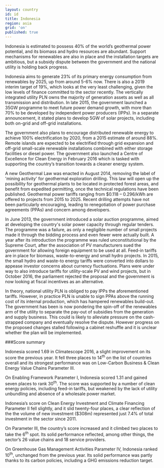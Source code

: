 ```yaml
---
layout: country
id: id
title: Indonesia
region: asia
grid: 'on'
published: true
---
```

Indonesia is estimated to possess 40% of the world’s geothermal power potential, and its biomass and hydro resources are abundant. Support mechanisms for renewables are also in place and the installation targets are ambitious, but a subsidy dispute between the government and the national utility is holding back progress.

Indonesia aims to generate 23% of its primary energy consumption from renewables by 2025, up from around 5-6% now. There is also a 2019 interim target of 19%, which looks at the very least challenging, given the low levels of finance committed to the sector recently.
The vertically integrated utility PLN owns the majority of generation assets as well as all transmission and distribution. In late 2015, the government launched a 35GW programme to meet future power demand growth, with more than 70% to be developed by independent power producers (IPPs). In a separate announcement, it stated plans to develop 5GW of solar projects, including both on-grid and off-grid installations.

The government also plans to encourage distributed renewable energy to achieve 100% electrification by 2020, from a 2015 estimate of around 88%. Remote islands are expected to be electrified through grid expansion and off-grid small-scale renewable installations combined with either storage facilities or diesel power. The government also launched a Centre of Excellence for Clean Energy in February 2016 which is tasked with supporting the country’s transition towards a cleaner energy system.

A new Geothermal Law was enacted in August 2014, removing the label of 'mining activity' for geothermal exploration drilling. This law will open up the possibility for geothermal plants to be located in protected forest areas, and benefit from expedited permitting, once the technical regulations have been published. Geothermal power tariffs ranging from $0.118 – 0.296/kWh are offered to projects from 2015 to 2025. Recent drilling attempts have not been particularly encouraging, leading to renegotiation of power purchase agreements (PPAs) and concern among developers.

In June 2013, the government introduced a solar auction programme, aimed at developing the country's solar power capacity through regular tenders. The programme was a failure, as only a negligible number of small projects made it through the bidding process and even fewer were actually built. A year after its introduction the programme was ruled unconstitutional by the Supreme Court, after the association of PV manufacturers sued the government for allowing foreign equipment to be used at all.
Feed-in tariffs are in place for biomass, waste-to-energy and small hydro projects. In 2015, the small hydro and waste-to energy tariffs were converted into dollars to appease investor concerns about currency fluctuations. Plans were under way to also introduce tariffs for utility-scale PV and wind projects, but in October 2016, the parliament rejected the proposal and the government is now looking at fiscal incentives as an alternative.

In theory, national utility PLN is obliged to pay IPPs the aforementioned tariffs. However, in practice PLN is unable to sign PPAs above the running cost of its internal production, which has hampered renewables build-out. The government has been is now pondering the spin-off of the renewables arm of the utility to separate the pay-out of subsidies from the generation and supply business. This could is likely to alleviate pressure on the cash-strapped company and eventually resolve the dispute. However progress on the proposed changes stalled following a cabinet reshuffle and it is unclear whether the plan will be implemented.


###Score summary 

Indonesia scored 1.69 in Climatescope 2016, a slight improvement on its score the previous year. It fell three places to 14<sup>th</sup> on the list of countries overall and its strongest performance was on Low-Carbon Business & Clean Energy Value Chains Parameter III.

On Enabling Framework Parameter I, Indonesia scored 1.31 and gained seven places to rank 30<sup>th</sup>. The score was supported by a number of clean energy policies, including feed-in tariffs, but weakened by the lack of utility unbundling and absence of a wholesale power market.

Indonesia’s score on Clean Energy Investment and Climate Financing Parameter II fell slightly, and it slid twenty-four places, a clear reflection of the the volume of new investment ($308m) represented just 7.4% of total investment in the sector since 2011.
 
On Parameter III, the country’s score increased and it climbed two places to take the 6<sup>th</sup> spot. Its solid performance reflected, among other things, the sector’s 26 value chains and 18 service providers. 

On Greenhouse Gas Management Activities Parameter IV, Indonesia ranked 10<sup>th</sup>, unchanged from the previous year. Its solid performance was partly thanks to its carbon policies, including a GHG emissions reduction target.
